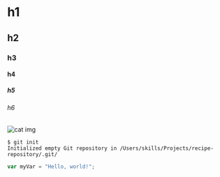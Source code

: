 # h1

## h2

### h3

#### h4

##### h5

###### h6

![cat img](https://octodex.github.com/images/yaktocat.png)


```
$ git init
Initialized empty Git repository in /Users/skills/Projects/recipe-repository/.git/
```

``` javascript
var myVar = "Hello, world!";
```
